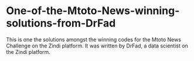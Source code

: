 # One-of-the-Mtoto-News-winning-solutions-from-DrFad
This is one the solutions amongst the winning codes for the Mtoto News Challenge on the Zindi platform. It was written by DrFad, a data scientist on the Zindi platform.
